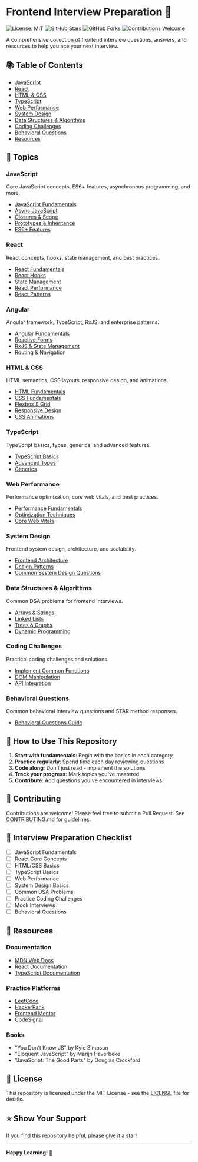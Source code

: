 # Frontend Interview Preparation 🚀

![License: MIT](https://img.shields.io/badge/License-MIT-yellow.svg)
![GitHub Stars](https://img.shields.io/github/stars/sahilKumar1122/frontend-interview-prep)
![GitHub Forks](https://img.shields.io/github/forks/sahilKumar1122/frontend-interview-prep)
![Contributions Welcome](https://img.shields.io/badge/contributions-welcome-brightgreen.svg)

A comprehensive collection of frontend interview questions, answers, and resources to help you ace your next interview.

## 📚 Table of Contents

- [JavaScript](#javascript)
- [React](#react)
- [HTML & CSS](#html--css)
- [TypeScript](#typescript)
- [Web Performance](#web-performance)
- [System Design](#system-design)
- [Data Structures & Algorithms](#data-structures--algorithms)
- [Coding Challenges](#coding-challenges)
- [Behavioral Questions](#behavioral-questions)
- [Resources](#resources)

## 📖 Topics

### JavaScript
Core JavaScript concepts, ES6+ features, asynchronous programming, and more.
- [JavaScript Fundamentals](./javascript/fundamentals.md)
- [Async JavaScript](./javascript/async.md)
- [Closures & Scope](./javascript/closures-scope.md)
- [Prototypes & Inheritance](./javascript/prototypes.md)
- [ES6+ Features](./javascript/es6-features.md)

### React
React concepts, hooks, state management, and best practices.
- [React Fundamentals](./react/fundamentals.md)
- [React Hooks](./react/hooks.md)
- [State Management](./react/state-management.md)
- [React Performance](./react/performance.md)
- [React Patterns](./react/patterns.md)

### Angular
Angular framework, TypeScript, RxJS, and enterprise patterns.
- [Angular Fundamentals](./angular/fundamentals.md)
- [Reactive Forms](./angular/reactive-forms.md)
- [RxJS & State Management](./angular/rxjs-state.md)
- [Routing & Navigation](./angular/routing.md)

### HTML & CSS
HTML semantics, CSS layouts, responsive design, and animations.
- [HTML Fundamentals](./html-css/html.md)
- [CSS Fundamentals](./html-css/css.md)
- [Flexbox & Grid](./html-css/layouts.md)
- [Responsive Design](./html-css/responsive.md)
- [CSS Animations](./html-css/animations.md)

### TypeScript
TypeScript basics, types, generics, and advanced features.
- [TypeScript Basics](./typescript/basics.md)
- [Advanced Types](./typescript/advanced-types.md)
- [Generics](./typescript/generics.md)

### Web Performance
Performance optimization, core web vitals, and best practices.
- [Performance Fundamentals](./performance/fundamentals.md)
- [Optimization Techniques](./performance/optimization.md)
- [Core Web Vitals](./performance/web-vitals.md)

### System Design
Frontend system design, architecture, and scalability.
- [Frontend Architecture](./system-design/architecture.md)
- [Design Patterns](./system-design/patterns.md)
- [Common System Design Questions](./system-design/questions.md)

### Data Structures & Algorithms
Common DSA problems for frontend interviews.
- [Arrays & Strings](./dsa/arrays-strings.md)
- [Linked Lists](./dsa/linked-lists.md)
- [Trees & Graphs](./dsa/trees-graphs.md)
- [Dynamic Programming](./dsa/dynamic-programming.md)

### Coding Challenges
Practical coding challenges and solutions.
- [Implement Common Functions](./coding-challenges/common-functions.md)
- [DOM Manipulation](./coding-challenges/dom-manipulation.md)
- [API Integration](./coding-challenges/api-integration.md)

### Behavioral Questions
Common behavioral interview questions and STAR method responses.
- [Behavioral Questions Guide](./behavioral/questions.md)

## 🎯 How to Use This Repository

1. **Start with fundamentals**: Begin with the basics in each category
2. **Practice regularly**: Spend time each day reviewing questions
3. **Code along**: Don't just read - implement the solutions
4. **Track your progress**: Mark topics you've mastered
5. **Contribute**: Add questions you've encountered in interviews

## 🤝 Contributing

Contributions are welcome! Please feel free to submit a Pull Request. See [CONTRIBUTING.md](./CONTRIBUTING.md) for guidelines.

## 📝 Interview Preparation Checklist

- [ ] JavaScript Fundamentals
- [ ] React Core Concepts
- [ ] HTML/CSS Basics
- [ ] TypeScript Basics
- [ ] Web Performance
- [ ] System Design Basics
- [ ] Common DSA Problems
- [ ] Practice Coding Challenges
- [ ] Mock Interviews
- [ ] Behavioral Questions

## 🔗 Resources

### Documentation
- [MDN Web Docs](https://developer.mozilla.org/)
- [React Documentation](https://react.dev/)
- [TypeScript Documentation](https://www.typescriptlang.org/docs/)

### Practice Platforms
- [LeetCode](https://leetcode.com/)
- [HackerRank](https://www.hackerrank.com/)
- [Frontend Mentor](https://www.frontendmentor.io/)
- [CodeSignal](https://codesignal.com/)

### Books
- "You Don't Know JS" by Kyle Simpson
- "Eloquent JavaScript" by Marijn Haverbeke
- "JavaScript: The Good Parts" by Douglas Crockford

## 📄 License

This repository is licensed under the MIT License - see the [LICENSE](LICENSE) file for details.

## ⭐ Show Your Support

If you find this repository helpful, please give it a star!

---

**Happy Learning! 🎉**

